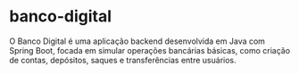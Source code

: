 # banco-digital
O Banco Digital é uma aplicação backend desenvolvida em Java com Spring Boot, focada em simular operações bancárias básicas, como criação de contas, depósitos, saques e transferências entre usuários.

